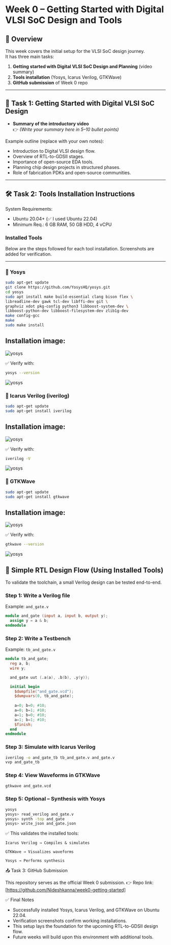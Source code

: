 # Week 0 – Getting Started with Digital VLSI SoC Design and Tools

## 📌 Overview
This week covers the initial setup for the VLSI SoC design journey.  
It has three main tasks:
1. **Getting started with Digital VLSI SoC Design and Planning** (video summary)  
2. **Tools installation** (Yosys, Icarus Verilog, GTKWave)  
3. **GitHub submission** of Week 0 repo  

---

## 📝 Task 1: Getting Started with Digital VLSI SoC Design
- **Summary of the introductory video**  
  👉 *(Write your summary here in 5–10 bullet points)*  

Example outline (replace with your own notes):  
- Introduction to Digital VLSI design flow.  
- Overview of RTL-to-GDSII stages.  
- Importance of open-source EDA tools.  
- Planning chip design projects in structured phases.  
- Role of fabrication PDKs and open-source communities.  

---

## 🛠️ Task 2: Tools Installation Instructions

System Requirements:  
- Ubuntu 20.04+ (✅ I used Ubuntu 22.04)  
- Minimum Req.: 6 GB RAM, 50 GB HDD, 4 vCPU

### Installed Tools
Below are the steps followed for each tool installation. Screenshots are added for verification.

---

### 🔹 Yosys
```bash
sudo apt-get update
git clone https://github.com/YosysHQ/yosys.git
cd yosys
sudo apt install make build-essential clang bison flex \
libreadline-dev gawk tcl-dev libffi-dev git \
graphviz xdot pkg-config python3 libboost-system-dev \
libboost-python-dev libboost-filesystem-dev zlib1g-dev
make config-gcc
make
sudo make install
```
## Installation image:
  ![yosys](images/01Yosys.png)

✅ Verify with:
```bash
yosys --version
```
   ![yosys](images/01Yosys_version.png)
   
### 🔹 Icarus Verilog (iverilog)
```bash
sudo apt-get update
sudo apt-get install iverilog
```
## Installation image:
  ![yosys](images/02iverilog.png)

✅ Verify with:
```bash
iverilog -V
```
  ![yosys](images/02iverilog_version.png)

### 🔹 GTKWave
```bash
sudo apt-get update
sudo apt-get install gtkwave
```
## Installation image:
  ![yosys](images/03gtkwave.png)
  
✅ Verify with:
```bash
gtkwave --version
```
  ![yosys](images/03gtkwave_version.png)

## 🔄 Simple RTL Design Flow (Using Installed Tools)

To validate the toolchain, a small Verilog design can be tested end-to-end.

### Step 1: Write a Verilog file  
Example: `and_gate.v`
```verilog
module and_gate (input a, input b, output y);
  assign y = a & b;
endmodule
```
### Step 2: Write a Testbench

Example: `tb_and_gate.v`
```verilog
module tb_and_gate;
  reg a, b;
  wire y;

  and_gate uut (.a(a), .b(b), .y(y));

  initial begin
    $dumpfile("and_gate.vcd");
    $dumpvars(0, tb_and_gate);
    
    a=0; b=0; #10;
    a=0; b=1; #10;
    a=1; b=0; #10;
    a=1; b=1; #10;
    $finish;
  end
endmodule
```
### Step 3: Simulate with Icarus Verilog
```bash
iverilog -o and_gate_tb tb_and_gate.v and_gate.v
vvp and_gate_tb
```
### Step 4: View Waveforms in GTKWave
```bash
gtkwave and_gate.vcd
```
### Step 5: Optional – Synthesis with Yosys
```bash
yosys
yosys> read_verilog and_gate.v
yosys> synth -top and_gate
yosys> write_json and_gate.json
```

✅ This validates the installed tools:

    Icarus Verilog → Compiles & simulates

    GTKWave → Visualizes waveforms

    Yosys → Performs synthesis


📤 Task 3: GitHub Submission

This repository serves as the official Week 0 submission.
👉 Repo link: [https://github.com/Nideshkanna/week0-getting-started]

✅ Final Notes

- Successfully installed Yosys, Icarus Verilog, and GTKWave on Ubuntu 22.04.
- Verification screenshots confirm working installations.
- This setup lays the foundation for the upcoming RTL-to-GDSII design flow.
- Future weeks will build upon this environment with additional tools.
